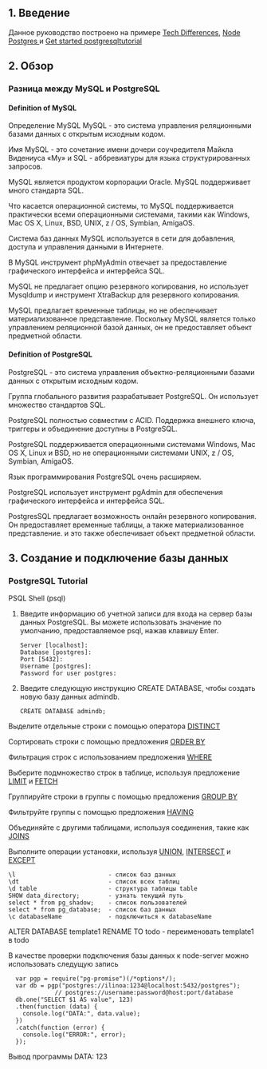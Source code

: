 
 

## 1. Введение

Данное руководство построено на примере
[Tech Differences](https://techdifferences.com/difference-between-mysql-and-postgresql.html "Tech Differences"), [Node Postgres ](https://node-postgres.com/ "Node Postgres ") и [Get started postgresqltutorial](http://www.postgresqltutorial.com/postgresql-select/ "Get started postgresqltutorial")
 

## 2. Обзор
### Разница между MySQL и PostgreSQL 

#### Definition of MySQL

Определение MySQL MySQL - это система управления реляционными базами данных с открытым исходным кодом. 

Имя MySQL - это сочетание имени дочери соучредителя Майкла Видениуса «My» и SQL - аббревиатуры для языка структурированных запросов.

MySQL является продуктом корпорации Oracle. MySQL поддерживает много стандарта SQL. 

Что касается операционной системы, то MySQL поддерживается практически всеми операционными системами, такими как Windows, Mac OS X, Linux, BSD, UNIX, z / OS, Symbian, AmigaOS.

Система баз данных MySQL используется в сети для добавления, доступа и управления данными в Интернете.

В MySQL инструмент phpMyAdmin отвечает за предоставление графического интерфейса и интерфейса SQL. 

MySQL не предлагает опцию резервного копирования, но использует Mysqldump и инструмент XtraBackup для резервного копирования. 

MySQL предлагает временные таблицы, но не обеспечивает материализованное представление. Поскольку MySQL является только управлением реляционной базой данных, он не предоставляет объект предметной области.



#### Definition of PostgreSQL

PostgreSQL - это система управления объектно-реляционными базами данных с открытым исходным кодом. 

Группа глобального развития разрабатывает PostgreSQL. Он использует множество стандартов SQL. 

PostgreSQL полностью совместим с ACID. Поддержка внешнего ключа, триггеры и объединение доступны в PostgreSQL. 

PostgreSQL поддерживается операционными системами Windows, Mac OS X, Linux и BSD, но не операционными системами UNIX, z / OS, Symbian, AmigaOS. 

Язык программирования PostgreSQL очень расширяем. 

PostgreSQL использует инструмент pgAdmin для обеспечения графического интерфейса и интерфейса SQL. 

PostgresSQL предлагает возможность онлайн резервного копирования. Он предоставляет временные таблицы, а также материализованное представление. и это также обеспечивает объект предметной области.

## 3. Создание и подключение базы данных
### PostgreSQL Tutorial 

PSQL Shell (psql)
1. Введите информацию об учетной записи для входа на сервер базы данных PostgreSQL. Вы можете использовать значение по умолчанию, предоставляемое psql, нажав клавишу Enter.

       Server [localhost]:
       Database [postgres]:
       Port [5432]:
       Username [postgres]:
       Password for user postgres:

2. Введите следующую инструкцию CREATE DATABASE, чтобы создать новую базу данных admindb.

       CREATE DATABASE admindb;


Выделите отдельные строки с помощью оператора [DISTINCT](http://www.postgresqltutorial.com/postgresql-select-distinct/ "DISTINCT")

Сортировать строки с помощью предложения [ORDER BY](http://www.postgresqltutorial.com/postgresql-order-by/ "ORDER BY")
 
Фильтрация строк с использованием предложения [WHERE](http://www.postgresqltutorial.com/postgresql-where/ "WHERE")

Выберите подмножество строк в таблице, используя предложение [LIMIT](http://www.postgresqltutorial.com/postgresql-limit/ "LIMIT") и [FETCH](http://www.postgresqltutorial.com/postgresql-fetch/ "FETCH")


 Группируйте строки в группы с помощью предложения [GROUP BY](http://www.postgresqltutorial.com/postgresql-order-by/ "GROUP BY")
 
 Фильтруйте группы с помощью предложения [HAVING](http://www.postgresqltutorial.com/postgresql-having/"HAVING")
  
 Объединяйте с другими таблицами, используя соединения, такие как [JOINS](http://www.postgresqltutorial.com/postgresql-joins/ "JOINS")  

Выполните операции установки, используя [UNION](http://www.postgresqltutorial.com/postgresql-union/ "UNION"), [INTERSECT](http://www.postgresqltutorial.com/postgresql-intersect/ "INTERSECT") и [EXCEPT](http://www.postgresqltutorial.com/postgresql-tutorial/postgresql-except/  "EXCEPT")



    \l                          - список баз данных
    \dt                         - список всех таблиц
    \d table                    - структура таблицы table
    SHOW data_directory;        - узнать текущий путь
    select * from pg_shadow;    - cписок пользователей
    select * from pg_database;  - cписок баз данных
    \c databaseName             - подключиться к databaseName
   ALTER DATABASE template1 RENAME TO todo      - переименовать template1 в todo
   
   
   В качестве проверки подключения базы данных к node-server можно использовать следущую запись
   
      var pgp = require("pg-promise")(/*options*/);
      var db = pgp("postgres://ilinoa:1234@localhost:5432/postgres");
                 // postgres://username:password@host:port/database
      db.one("SELECT $1 AS value", 123)
      .then(function (data) {
        console.log("DATA:", data.value);
      })
      .catch(function (error) {
        console.log("ERROR:", error);
      });
  
  Вывод программы DATA: 123

